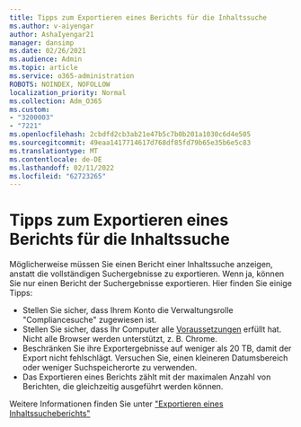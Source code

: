 ```yaml
---
title: Tipps zum Exportieren eines Berichts für die Inhaltssuche
ms.author: v-aiyengar
author: AshaIyengar21
manager: dansimp
ms.date: 02/26/2021
ms.audience: Admin
ms.topic: article
ms.service: o365-administration
ROBOTS: NOINDEX, NOFOLLOW
localization_priority: Normal
ms.collection: Adm_O365
ms.custom:
- "3200003"
- "7221"
ms.openlocfilehash: 2cbdfd2cb3ab21e47b5c7b0b201a1030c6d4e505
ms.sourcegitcommit: 49eaa1417714617d768df85fd79b65e35b6e5c83
ms.translationtype: MT
ms.contentlocale: de-DE
ms.lasthandoff: 02/11/2022
ms.locfileid: "62723265"
---
```

# <a name="tips-for-exporting-a-report-for-content-search"></a>Tipps zum Exportieren eines Berichts für die Inhaltssuche

Möglicherweise müssen Sie einen Bericht einer Inhaltssuche anzeigen, anstatt die vollständigen Suchergebnisse zu exportieren. Wenn ja, können Sie nur einen Bericht der Suchergebnisse exportieren. Hier finden Sie einige Tipps:

- Stellen Sie sicher, dass Ihrem Konto die Verwaltungsrolle "Compliancesuche" zugewiesen ist.
- Stellen Sie sicher, dass Ihr Computer alle [Voraussetzungen](https://go.microsoft.com/fwlink/?linkid=2102407) erfüllt hat. Nicht alle Browser werden unterstützt, z. B. Chrome.
- Beschränken Sie ihre Exportergebnisse auf weniger als 20 TB, damit der Export nicht fehlschlägt. Versuchen Sie, einen kleineren Datumsbereich oder weniger Suchspeicherorte zu verwenden.
- Das Exportieren eines Berichts zählt mit der maximalen Anzahl von Berichten, die gleichzeitig ausgeführt werden können.

Weitere Informationen finden Sie unter ["Exportieren eines Inhaltssucheberichts"](https://go.microsoft.com/fwlink/?linkid=2102409)